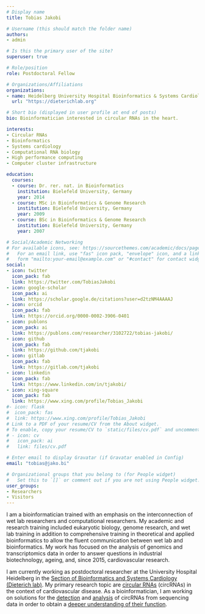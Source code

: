 ```yaml
---
# Display name
title: Tobias Jakobi

# Username (this should match the folder name)
authors:
- admin

# Is this the primary user of the site?
superuser: true

# Role/position
role: Postdoctoral Fellow

# Organizations/Affiliations
organizations:
- name: Heidelberg University Hospital Bioinformatics & Systems Cardiology
  url: "https://dieterichlab.org"

# Short bio (displayed in user profile at end of posts)
bio: Bioinformatician interested in circular RNAs in the heart.

interests:
- Circular RNAs
- Bioinformatics
- Systems cardiology
- Computational RNA biology
- High performance computing
- Computer cluster infrastructure

education:
  courses:
  - course: Dr. rer. nat. in Bioinformatics
    institution: Bielefeld University, Germany
    year: 2014
  - course: MSc in Bioinformatics & Genome Research
    institution: Bielefeld University, Germany
    year: 2009
  - course: BSc in Bioinformatics & Genome Research
    institution: Bielefeld University, Germany
    year: 2007

# Social/Academic Networking
# For available icons, see: https://sourcethemes.com/academic/docs/page-builder/#icons
#   For an email link, use "fas" icon pack, "envelope" icon, and a link in the
#   form "mailto:your-email@example.com" or "#contact" for contact widget.
social:
- icon: twitter
  icon_pack: fab
  link: https://twitter.com/TobiasJakobi
- icon: google-scholar
  icon_pack: ai
  link: https://scholar.google.de/citations?user=d2tzNM4AAAAJ
- icon: orcid
  icon_pack: fab
  link: https://orcid.org/0000-0002-3906-0401
- icon: publons
  icon_pack: ai
  link: https://publons.com/researcher/3102722/tobias-jakobi/
- icon: github
  icon_pack: fab
  link: https://github.com/tjakobi
- icon: gitlab
  icon_pack: fab
  link: https://gitlab.com/tjakobi 
- icon: linkedin
  icon_pack: fab
  link: https://www.linkedin.com/in/tjakobi/
- icon: xing-square
  icon_pack: fab
  link: https://www.xing.com/profile/Tobias_Jakobi
#- icon: flask
#  icon_pack: fas
#  link: https://www.xing.com/profile/Tobias_Jakobi
# Link to a PDF of your resume/CV from the About widget.
# To enable, copy your resume/CV to `static/files/cv.pdf` and uncomment the lines below.
# - icon: cv
#   icon_pack: ai
#   link: files/cv.pdf

# Enter email to display Gravatar (if Gravatar enabled in Config)
email: "tobias@jako.bi"

# Organizational groups that you belong to (for People widget)
#   Set this to `[]` or comment out if you are not using People widget.
user_groups:
- Researchers
- Visitors
---
```


I am a bioinformatician trained with an emphasis on the interconnection of wet
lab researchers and computational researchers. My academic and research training
included eukaryotic biology, genome research, and wet lab training in addition
to comprehensive training in theoretical and applied bioinformatics to allow the
fluent communication between wet lab and bioinformatics. My work has focused on
the analysis of genomics and transcriptomics data in order to answer questions
in industrial biotechnology, ageing, and, since 2015, cardiovascular research.

I am currently working as postdoctoral researcher at the University Hospital
Heidelberg in the [Section of Bioinformatics and Systems Cardiology (Dieterich
lab)](https://dieterichlab.org). My primary research topic are [circular
RNAs](http://www.sciencedirect.com/science/article/pii/S167202291630033X) (circRNAs)
in the context of cardiovascular disease. As a bioinformatician, I am working
on solutions for the [detection](https://github.com/dieterich-lab/DCC) and
[analysis](https://github.com/dieterich-lab/circtools) of circRNAs from
sequencing data in order to obtain a [deeper understanding of their
function](https://github.com/dieterich-lab/circtools).
